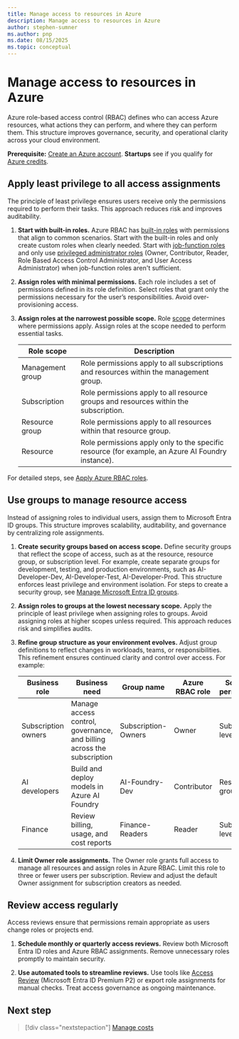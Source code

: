 ```yaml
---
title: Manage access to resources in Azure
description: Manage access to resources in Azure
author: stephen-sumner
ms.author: pnp
ms.date: 08/15/2025
ms.topic: conceptual
---
```


# Manage access to resources in Azure

Azure role-based access control (RBAC) defines who can access Azure resources, what actions they can perform, and where they can perform them. This structure improves governance, security, and operational clarity across your cloud environment.

**Prerequisite:** [Create an Azure account](https://azure.microsoft.com/pricing/purchase-options/azure-account?cid=msft_learn). **Startups** see if you qualify for [Azure credits](https://www.microsoft.com/startups).

## Apply least privilege to all access assignments

The principle of least privilege ensures users receive only the permissions required to perform their tasks. This approach reduces risk and improves auditability.

1. **Start with built-in roles.** Azure RBAC has [built-in roles](/azure/role-based-access-control/built-in-roles) with permissions that align to common scenarios. Start with the built-in roles and only create custom roles when clearly needed. Start with [job-function roles](/azure/role-based-access-control/role-assignments-steps#job-function-roles) and only use [privileged administrator roles](/azure/role-based-access-control/role-assignments-steps#privileged-administrator-roles) (Owner, Contributor, Reader, Role Based Access Control Administrator, and User Access Administrator) when job-function roles aren't sufficient.

2. **Assign roles with minimal permissions.** Each role includes a set of permissions defined in its role definition. Select roles that grant only the permissions necessary for the user’s responsibilities. Avoid over-provisioning access.

3. **Assign roles at the narrowest possible scope.** Role [scope](/azure/role-based-access-control/scope-overview) determines where permissions apply. Assign roles at the scope needed to perform essential tasks.

    | Role scope           | Description                                                                 |
    |------------------|-----------------------------------------------------------------------------|
    | Management group | Role permissions apply to all subscriptions and resources within the management group. |
    | Subscription     | Role permissions apply to all resource groups and resources within the subscription. |
    | Resource group   | Role permissions apply to all resources within that resource group.        |
    | Resource         | Role permissions apply only to the specific resource (for example, an Azure AI Foundry instance). |

For detailed steps, see [Apply Azure RBAC roles](/azure/role-based-access-control/role-assignments-portal).

## Use groups to manage resource access

Instead of assigning roles to individual users, assign them to Microsoft Entra ID groups. This structure improves scalability, auditability, and governance by centralizing role assignments.

1. **Create security groups based on access scope.** Define security groups that reflect the scope of access, such as at the resource, resource group, or subscription level. For example, create separate groups for development, testing, and production environments, such as AI-Developer-Dev, AI-Developer-Test, AI-Developer-Prod. This structure enforces least privilege and environment isolation. For steps to create a security group, see [Manage Microsoft Entra ID groups](/entra/fundamentals/how-to-manage-groups).

2. **Assign roles to groups at the lowest necessary scope.** Apply the principle of least privilege when assigning roles to groups. Avoid assigning roles at higher scopes unless required. This approach reduces risk and simplifies audits.

3. **Refine group structure as your environment evolves.** Adjust group definitions to reflect changes in workloads, teams, or responsibilities. This refinement ensures continued clarity and control over access. For example:

    | Business role          | Business need                                                      | Group name         | Azure RBAC role | Scope of permissions       |
    |-------------------|------------------------------------------------------------------|--------------------|-----------------|----------------------------|
    | Subscription owners | Manage access control, governance, and billing across the subscription | Subscription-Owners | Owner           | Subscription level         |
    | AI developers         | Build and deploy models in Azure AI Foundry                          | AI-Foundry-Dev     | Contributor      | Resource group level       |
    | Finance            | Review billing, usage, and cost reports                                 | Finance-Readers    | Reader           | Subscription level         |

4. **Limit Owner role assignments.** The Owner role grants full access to manage all resources and assign roles in Azure RBAC. Limit this role to three or fewer users per subscription. Review and adjust the default Owner assignment for subscription creators as needed.

## Review access regularly

Access reviews ensure that permissions remain appropriate as users change roles or projects end.

1. **Schedule monthly or quarterly access reviews.** Review both Microsoft Entra ID roles and Azure RBAC assignments. Remove unnecessary roles promptly to maintain security.

2. **Use automated tools to streamline reviews.** Use tools like [Access Review](/entra/id-governance/access-reviews-overview) (Microsoft Entra ID Premium P2) or export role assignments for manual checks. Treat access governance as ongoing maintenance.

## Next step

> [!div class="nextstepaction"]
> [Manage costs](./manage-costs.md)